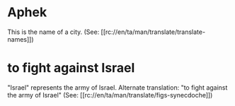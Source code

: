 # Aphek

This is the name of a city. (See: [[rc://en/ta/man/translate/translate-names]])

# to fight against Israel

"Israel" represents the army of Israel. Alternate translation: "to fight against the army of Israel" (See: [[rc://en/ta/man/translate/figs-synecdoche]])

